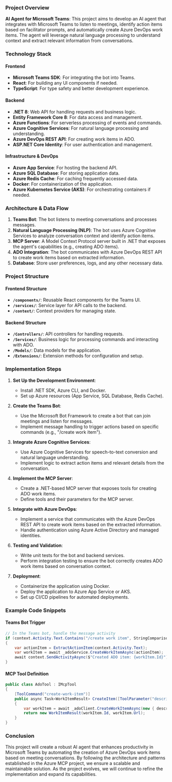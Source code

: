 ### Project Overview

**AI Agent for Microsoft Teams**: This project aims to develop an AI agent that integrates with Microsoft Teams to listen to meetings, identify action items based on facilitator prompts, and automatically create Azure DevOps work items. The agent will leverage natural language processing to understand context and extract relevant information from conversations.

### Technology Stack

#### Frontend
- **Microsoft Teams SDK**: For integrating the bot into Teams.
- **React**: For building any UI components if needed.
- **TypeScript**: For type safety and better development experience.

#### Backend
- **.NET 8**: Web API for handling requests and business logic.
- **Entity Framework Core 8**: For data access and management.
- **Azure Functions**: For serverless processing of events and commands.
- **Azure Cognitive Services**: For natural language processing and understanding.
- **Azure DevOps REST API**: For creating work items in ADO.
- **ASP.NET Core Identity**: For user authentication and management.

#### Infrastructure & DevOps
- **Azure App Service**: For hosting the backend API.
- **Azure SQL Database**: For storing application data.
- **Azure Redis Cache**: For caching frequently accessed data.
- **Docker**: For containerization of the application.
- **Azure Kubernetes Service (AKS)**: For orchestrating containers if needed.

### Architecture & Data Flow

1. **Teams Bot**: The bot listens to meeting conversations and processes messages.
2. **Natural Language Processing (NLP)**: The bot uses Azure Cognitive Services to analyze conversation context and identify action items.
3. **MCP Server**: A Model Context Protocol server built in .NET that exposes the agent's capabilities (e.g., creating ADO items).
4. **ADO Integration**: The bot communicates with Azure DevOps REST API to create work items based on extracted information.
5. **Database**: Store user preferences, logs, and any other necessary data.

### Project Structure

#### Frontend Structure
- **`/components/`**: Reusable React components for the Teams UI.
- **`/services/`**: Service layer for API calls to the backend.
- **`/context/`**: Context providers for managing state.

#### Backend Structure
- **`/Controllers/`**: API controllers for handling requests.
- **`/Services/`**: Business logic for processing commands and interacting with ADO.
- **`/Models/`**: Data models for the application.
- **`/Extensions/`**: Extension methods for configuration and setup.

### Implementation Steps

1. **Set Up the Development Environment**:
   - Install .NET SDK, Azure CLI, and Docker.
   - Set up Azure resources (App Service, SQL Database, Redis Cache).

2. **Create the Teams Bot**:
   - Use the Microsoft Bot Framework to create a bot that can join meetings and listen for messages.
   - Implement message handling to trigger actions based on specific commands (e.g., "/create work item").

3. **Integrate Azure Cognitive Services**:
   - Use Azure Cognitive Services for speech-to-text conversion and natural language understanding.
   - Implement logic to extract action items and relevant details from the conversation.

4. **Implement the MCP Server**:
   - Create a .NET-based MCP server that exposes tools for creating ADO work items.
   - Define tools and their parameters for the MCP server.

5. **Integrate with Azure DevOps**:
   - Implement a service that communicates with the Azure DevOps REST API to create work items based on the extracted information.
   - Handle authentication using Azure Active Directory and managed identities.

6. **Testing and Validation**:
   - Write unit tests for the bot and backend services.
   - Perform integration testing to ensure the bot correctly creates ADO work items based on conversation context.

7. **Deployment**:
   - Containerize the application using Docker.
   - Deploy the application to Azure App Service or AKS.
   - Set up CI/CD pipelines for automated deployments.

### Example Code Snippets

#### Teams Bot Trigger
```csharp
// In the Teams bot, handle the message activity
if (context.Activity.Text.Contains("/create work item", StringComparison.OrdinalIgnoreCase))
{
    var actionItem = ExtractActionItem(context.Activity.Text);
    var workItem = await _adoService.CreateWorkItemAsync(actionItem);
    await context.SendActivityAsync($"Created ADO item: {workItem.Id}");
}
```

#### MCP Tool Definition
```csharp
public class AdoTool : IMcpTool
{
    [ToolCommand("create-work-item")]
    public async Task<WorkItemResult> CreateItem([ToolParameter("description")] string description)
    {
        var workItem = await _adoClient.CreateWorkItemAsync(new { description });
        return new WorkItemResult(workItem.Id, workItem.Url);
    }
}
```

### Conclusion

This project will create a robust AI agent that enhances productivity in Microsoft Teams by automating the creation of Azure DevOps work items based on meeting conversations. By following the architecture and patterns established in the Azure MCP project, we ensure a scalable and maintainable solution. As the project evolves, we will continue to refine the implementation and expand its capabilities.